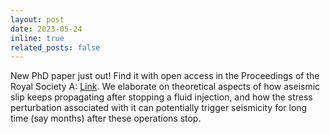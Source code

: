 ```yaml
---
layout: post
date: 2023-05-24
inline: true
related_posts: false
---
```


New PhD paper just out! Find it with open access in the Proceedings of the Royal Society A: <a href="https://doi.org/10.1098/rspa.2022.0810">Link</a>. We elaborate on theoretical aspects of how aseismic slip keeps propagating after stopping a fluid injection, and how the stress perturbation associated with it can potentially trigger seismicity for long time (say months) after these operations stop.
